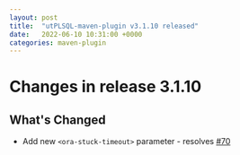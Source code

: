 ```yaml
---
layout: post
title:  "utPLSQL-maven-plugin v3.1.10 released"
date:   2022-06-10 10:31:00 +0000
categories: maven-plugin
---
```



# Changes in release 3.1.10

## What's Changed
* Add new `<ora-stuck-timeout>` parameter - resolves [#70](https://github.com/utPLSQL/utPLSQL-maven-plugin/issues/70)
